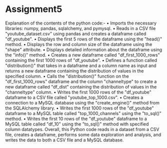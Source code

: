 # Assignment5
Explanation of the contents of the python code:-
•	Imports the necessary libraries: numpy, pandas, sqlalchemy, and pymysql.
•	Reads in a CSV file "youtube_dataset.csv" using pandas and creates a dataframe called "df_youtube".
•	Displays the first 5 rows of the dataframe using the "head()" method.
•	Displays the row and column size of the dataframe using the "shape" attribute.
•	Displays detailed information about the dataframe using the "info()" method.
•	Creates a new dataframe called "df_first_1000_rows" containing the first 1000 rows of "df_youtube".
•	Defines a function called "distribution()" that takes in a dataframe and a column name as input and returns a new dataframe containing the distribution of values in the specified column.
•	Calls the "distribution()" function on the "df_first_1000_rows" dataframe and the column "channeltype" to create a new dataframe called "df_dist" containing the distribution of values in the "channeltype" column.
•	Writes the first 1000 rows of the "df_youtube" dataframe to a CSV file called "youtube_top_1000.csv".
•	Creates a connection to a MySQL database using the "create_engine()" method from the SQLAlchemy library.
•	Writes the first 1000 rows of the "df_youtube" dataframe to a MySQL table called "top_1000_channels" using the "to_sql()" method.
•	Writes the first 10 rows of the "df_youtube" dataframe to a MySQL table called "df_10" using the "to_sql()" method with specified column datatypes.
Overall, this Python code reads in a dataset from a CSV file, creates a dataframe, performs some data exploration and analysis, and writes the data to both a CSV file and a MySQL database.
